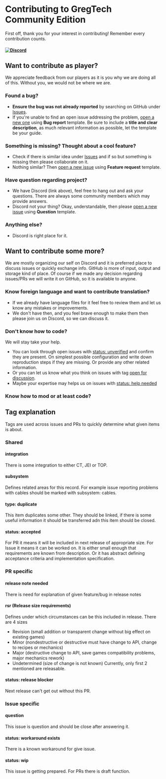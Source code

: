 # Contributing to GregTech Community Edition
First off, thank you for your interest in contributing! Remember every contribution counts.
#### [![Discord](https://img.shields.io/discord/432092648724103190.svg?colorB=7289DA&logo=data:image/png;base64,iVBORw0KGgoAAAANSUhEUgAAAHYAAABWAgMAAABnZYq0AAAACVBMVEUAAB38%2FPz%2F%2F%2F%2Bm8P%2F9AAAAAXRSTlMAQObYZgAAAAFiS0dEAIgFHUgAAAAJcEhZcwAACxMAAAsTAQCanBgAAAAHdElNRQfhBxwQJhxy2iqrAAABoElEQVRIx7WWzdGEIAyGgcMeKMESrMJ6rILZCiiBg4eYKr%2Fd1ZAfgXFm98sJfAyGNwno3G9sLucgYGpQ4OGVRxQTREMDZjF7ILSWjoiHo1n%2BE03Aw8p7CNY5IhkYd%2F%2F6MtO3f8BNhR1QWnarCH4tr6myl0cWgUVNcfMcXACP1hKrGMt8wcAyxide7Ymcgqale7hN6846uJCkQxw6GG7h2MH4Czz3cLqD1zHu0VOXMfZjHLoYvsdd0Q7ZvsOkafJ1P4QXxrWFd14wMc60h8JKCbyQvImzlFjyGoZTKzohwWR2UzSONHhYXBQOaKKsySsahwGGDnb%2FiYPJw22sCqzirSULYy1qtHhXGbtgrM0oagBV4XiTJok3GoLoDNH8ooTmBm7ZMsbpFzi2bgPGoXWXME6XT%2BRJ4GLddxJ4PpQy7tmfoU2HPN6cKg%2BledKHBKlF8oNSt5w5g5o8eXhu1IOlpl5kGerDxIVT%2BztzKepulD8utXqpChamkzzuo7xYGk%2FkpSYuviLXun5bzdRf0Krejzqyz7Z3p0I1v2d6HmA07dofmS48njAiuMgAAAAASUVORK5CYII%3D)](https://discord.gg/Tp3yDnE)

## Want to contribute as player?
We appreciate feedback from our players as it is you why we are doing all of this. Without you, we would not be where we are.

### Found a bug?
* **Ensure the bug was not already reported** by searching on GitHub under [Issues](https://github.com/GregTechCE/GregTech/issues).
* If you're unable to find an open issue addressing the problem, [open a new one](https://github.com/GregTechCE/GregTech/issues/new/choose) using **Bug report** template.
Be sure to include a **title and clear description**, as much relevant information as possible, let the template be your guide.

### Something is missing? Thought about a cool feature?
* Check if there is similar idea under [Issues](https://github.com/GregTechCE/GregTech/issues) and if so but something is missing then please collaborate on it.
* Nothing similar? Then [open a new issue](https://github.com/GregTechCE/GregTech/issues/new/choose) using **Feature request** template.

### Have question regarding project?
* We have Discord (link above), feel free to hang out and ask your questions. There are always some community members which may provide answers.
* Discord not your thing? Okay, understandable, then please [open a new issue](https://github.com/GregTechCE/GregTech/issues/new/choose) using **Question** template.

### Anything else?
* Discord is right place for it.

## Want to contribute some more?
We are mostly organizing our self on Discord and it is preferred place to discuss issues or quickly exchange info.
GitHub is more of input, output and storage kind of place.
Of course if we made any decision regarding issues/PRs we will write it on GitHub, so it is available to anyone.

### Know foreign language and want to contribute translation?
* If we already have language files for it feel free to review them and let us know any mistakes or improvements.
* We don't have then, and you feel brave enough to make them then please join us on Discord, so we can discuss it.

### Don't know how to code?
We will stay take your help. 
* You can look through open issues with [status: unverified](https://github.com/GregTechCE/GregTech/labels/status%3A%20unverified) and confirm they are present.
On simplest possible configuration and write down reproduction steps if they are missing. Or provide any other related information.
* Or you can let us know what you think on issues with tag [open for discussion](https://github.com/GregTechCE/GregTech/labels/open%20for%20discussion).
* Maybe your expertise may helps us on issues with [status: help needed](https://github.com/GregTechCE/GregTech/labels/status%3A%20help%20needed)

### Know how to mod or at least code?


## Tag explanation
Tags are used across issues and PRs to quickly determine what given items is about.
### Shared
#### integration
There is some integration to either CT, JEI or TOP.
#### subsystem
Defines related areas for this record. For example issue reporting problems with cables should be marked with subsystem: cables.
#### type: duplicate
This item duplicates some other.
They should be linked, if there is some useful information it should be transferred adn this item should be closed.
#### status: accepted
For PR it means it will be included in next release of appropriate size.
For Issue it means it can be worked on. It is either small enough that requirements are known from description.
Or it has abstract defining acceptance criteria and implementation specification.

### PR specific
#### release note needed
There is need for explanation of given feature/bug in release notes
#### rsr (Release size requirements)
Defines under which circumstances can be this included in release.
There are 4 sizes 
* Revision (small addition or transparent change without big effect on existing games)
* Minor (nondestructive or destructive must have change to API, change to recipes or mechanics) 
* Major (destructive change to API, save games compatibility problems, major mechanics rework)
* Undetermined (size of change is not known)
Currently, only first 2 mentioned are releasable.
#### status: release blocker
Next release can't get out without this PR.

### Issue specific
#### question
This issue is question and should be close after answering it.
#### status: workaround exists
There is a known workaround for give issue.
#### status: wip
This issue is getting prepared. For PRs there is draft function.


